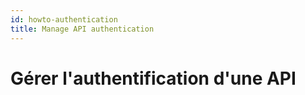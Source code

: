 ```yaml
---
id: howto-authentication
title: Manage API authentication
---
```


# Gérer l'authentification d'une API
